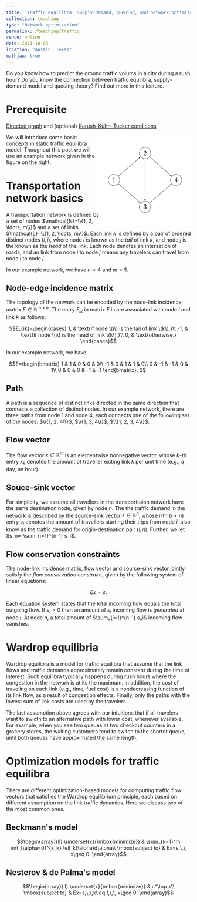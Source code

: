 ```yaml
---
title: 'Traffic equilibra: Supply-demand, queuing, and network optimization'
collection: teaching
type: "Network optimization"
permalink: /teaching/traffic
venue: online
date: 2021-10-03
location: "Austin, Texas"
mathjax: true
---
```


Do you know how to predict the ground traffic volums in a city during a rush hour? Do you know the connection between traffic equilibra, supply-demand model and queuing theory? Find out more in this lecture.

# Prerequisite

[Directed graph](https://en.wikipedia.org/wiki/Directed_graph) and (optional) [Karush–Kuhn–Tucker conditions](https://en.wikipedia.org/wiki/Karush–Kuhn–Tucker_conditions) 

<img src="/images/graph.png" width="250" height="250" img align='right'>

We will introduce some basic concepts in static traffic equilibra model. Thoughout this post we will use an example network given in the figure on the right. 

# Transportation network basics

A transportation network is defined by a set of nodes $\mathcal{N}=\\{1, 2, \ldots, m\\}$ and a set of links $\mathcal{L}=\\{1, 2, \ldots, m\\}$. Each link $k$ is defined by a pair of ordered distinct nodes $(i, j)$, where node $i$ is known as the <em>tail</em> of link $k$, and node $j$ is the known as the <em>head</em> of the link. Each node denotes an intersetion of roads, and an link from node $i$ to node $j$ means any travelers can travel from node $i$ to node $j$.

In our example network, we have $n=4$ and $m=5$. 

## Node-edge incidence matrix

The topology of the network can be encoded by the node-link incidence matrix $E\in\mathbb{R}^{m\times n}$. The entry $E_{ik}$ in matrix $E$ is are associated with node $i$ and link $k$ as follows:

$$E_{ik}=\begin{cases}
    1, & \text{if node \(i\) is the tail of link \(k\),}\\
    -1, & \text{if node \(i\) is the head of link \(k\),}\\
    0, & \text{otherwise.}
    \end{cases}$$
    
In our example network, we have

$$E=\begin{bmatrix}
 1 & 1 & 0 & 0 & 0\\
 -1 & 0 & 1 & 1 & 0\\
 0 & -1 & -1 & 0 & 1\\
 0 & 0 & 0 & -1 & -1
\end{bmatrix}.
$$

## Path    

A path is a sequence of distinct links directed in the same direction that connects a collection of distinct nodes. In our example network, there are three paths from node 1 and node 4, each connects one of the following set of the nodes: $\\{1, 2, 4\\}$, $\\{1, 3, 4\\}$, $\\{1, 2, 3, 4\\}$.

## Flow vector

The flow vector $x\in\mathbb{R}^m$ is an elementwise nonnegative vector, whose $k$-th entry $x_k$ denotes the amount of traveller exiting link $k$ per unit time (e.g., a day, an hour). 

## Souce-sink vector

For simplicity, we assume all travellers in the transporttaion network have the same destination node, given by node $n$. The the traffic demand in the network is described by the source-sink vector $s\in\mathbb{R}^n$, whose $i$-th ($i\neq n$) entry $s_i$ denotes the amount of travellers starting their trips from node $i$, also know as the traffic demand for origin-destination pair $(i, n)$. Further, we let $s_n=-\sum_{i=1}^{n-1} s_i$.

## Flow conservation constraints

The node-link incidence matrix, flow vector and source-sink vector jointly satisfy the <em>flow conservation constraint</em>, given by the following system of linear equations:

$$ Ex=s.$$

Each equation system states that the total incoming flow equals the total outgoing flow. If $s_i>0$ then an amount of $s_i$ incoming flow is <em>generated</em> at node $i$. At node $n$, a total amount of $\sum_{i=1}^{n-1} s_i$ incoming flow vanishes. 

# Wardrop equilibria

Wardrop equilibra is a model for traffic equilibra that assume that the link flows and traffic demands approximately remain constant during the time of interest. Such equilibra typically happens during rush hours where the congestion in the network is at its the maximum. In addition, the cost of traveling on each link (e.g., time, fuel cost) is a nondecreasing function of its link flow, as a result of congestion effects. Finally, only the paths with the lowest sum of link costs are used by the travelers.

The last assumption above agrees with our intuitions that if all travelers want to swicth to an alternative path with lower cost, whenever available. For example, when you see two queues at two checkout counters in a grocery stores, the waiting customers tend to switch to the shorter queue, until both queues have approximated the same length.  

# Optimization models for traffic equilibra

There are different optimization-based models for computing traffic flow vectors that satisfies the Wardrop equilibrium principle, each based on different assumption on the link traffic dynamics. Here we discuss two of the most common ones. 

## Beckmann's model

$$\begin{array}{ll} \underset{x}{\mbox{minimize}} & \sum_{k=1}^m \int_{\alpha=0}^{x_k} \ell_k(\alpha)d\alpha\\
\mbox{subject to} & Ex=s,\,\, x\geq 0.
\end{array}$$

## Nesterov & de Palma's model

$$\begin{array}{ll} \underset{x}{\mbox{minimize}} & c^\top x\\
\mbox{subject to} & Ex=s,\,\,x\leq f,\,\, x\geq 0.
\end{array}$$


